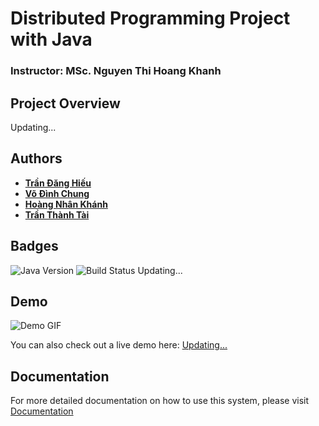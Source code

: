 # Distributed Programming Project with Java

###  Instructor:  MSc. Nguyen Thi Hoang Khanh

## Project Overview
Updating...

## Authors
- [**Trần Đăng Hiếu**](https://github.com/YonTDH)
- [**Võ Đình Chung**](https://github.com/dinhchung2102)
- [**Hoàng Nhân Khánh**](https://github.com/HNKhanh031)
- [**Trần Thành Tài**](https://github.com/tai3804)

## Badges
![Java Version](https://img.shields.io/badge/Java-20-blue)
![Build Status](https://img.shields.io/badge/Build-Passing-brightgreen)
Updating...

## Demo
![Demo GIF](https://link_to_your_gif_or_video.gif)

You can also check out a live demo here: [Updating...](https://youtube.com)

## Documentation
For more detailed documentation on how to use this system, please visit 
[Documentation](https://drive.google.com/drive/folders/138QVIF9DoEfnTw2xxLF-uNb0mDkSX0uy)
